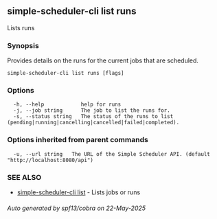 ## simple-scheduler-cli list runs

Lists runs

### Synopsis

Provides details on the runs for the current jobs that are
scheduled.

```
simple-scheduler-cli list runs [flags]
```

### Options

```
  -h, --help            help for runs
  -j, --job string      The job to list the runs for.
  -s, --status string   The status of the runs to list (pending|running|cancelling|cancelled|failed|completed).
```

### Options inherited from parent commands

```
  -u, --url string   The URL of the Simple Scheduler API. (default "http://localhost:8080/api")
```

### SEE ALSO

* [simple-scheduler-cli list](simple-scheduler-cli_list.md)	 - Lists jobs or runs

###### Auto generated by spf13/cobra on 22-May-2025
